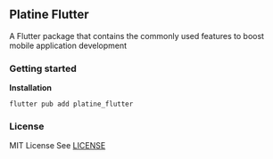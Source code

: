 ## Platine Flutter
A Flutter package that contains the commonly used features to boost mobile application development  

### Getting started
**Installation**  
```shell
flutter pub add platine_flutter
```

### License
MIT License See [LICENSE](LICENSE)

